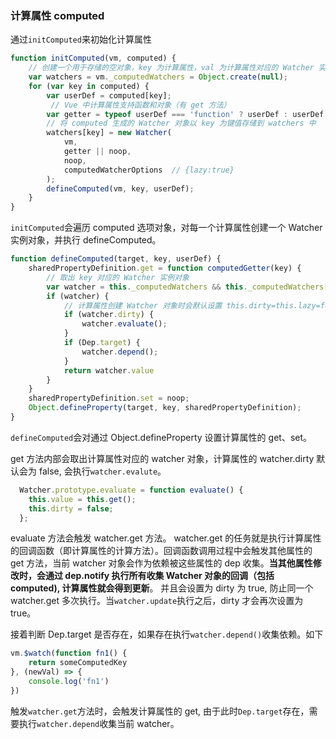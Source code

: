 ### 计算属性 computed

通过`initComputed`来初始化计算属性

```js
function initComputed(vm, computed) {
    // 创建一个用于存储的空对象，key 为计算属性，val 为计算属性对应的 Watcher 实例
    var watchers = vm._computedWatchers = Object.create(null);
    for (var key in computed) {
        var userDef = computed[key];
         // Vue 中计算属性支持函数和对象（有 get 方法）
        var getter = typeof userDef === 'function' ? userDef : userDef.get;
        // 将 computed 生成的 Watcher 对象以 key 为键值存储到 watchers 中
        watchers[key] = new Watcher(
            vm,
            getter || noop,
            noop,
            computedWatcherOptions  // {lazy:true}
        );
        defineComputed(vm, key, userDef);
    }
}
```

`initComputed`会遍历 computed 选项对象，对每一个计算属性创建一个 Watcher 实例对象，并执行 defineComputed。

```js
function defineComputed(target, key, userDef) {
    sharedPropertyDefinition.get = function computedGetter(key) {
        // 取出 key 对应的 Watcher 实例对象
        var watcher = this._computedWatchers && this._computedWatchers[key];
        if (watcher) {
            // 计算属性创建 Watcher 对象时会默认设置 this.dirty=this.lazy=false
            if (watcher.dirty) {
                watcher.evaluate();
            }
            if (Dep.target) {
                watcher.depend();
            }
            return watcher.value
        }
    }
    sharedPropertyDefinition.set = noop;
    Object.defineProperty(target, key, sharedPropertyDefinition);
}
```

`defineComputed`会对通过 Object.defineProperty 设置计算属性的 get、set。

get 方法内部会取出计算属性对应的 watcher 对象，计算属性的 watcher.dirty 默认会为 false, 会执行`watcher.evalute`。

```js
  Watcher.prototype.evaluate = function evaluate() {
    this.value = this.get();
    this.dirty = false;
  };
```

evaluate 方法会触发 watcher.get 方法。 watcher.get 的任务就是执行计算属性的回调函数（即计算属性的计算方法）。回调函数调用过程中会触发其他属性的 get 方法，当前 watcher 对象会作为依赖被这些属性的 dep 收集。**当其他属性修改时，会通过 dep.notify 执行所有收集 Watcher 对象的回调（包括 computed), 计算属性就会得到更新**。 并且会设置为 dirty 为 true, 防止同一个 watcher.get 多次执行。当`watcher.update`执行之后，dirty 才会再次设置为 true。

接着判断 Dep.target 是否存在，如果存在执行`watcher.depend()`收集依赖。如下

```js
vm.$watch(function fn1() {
    return someComputedKey
}, (newVal) => {
    console.log('fn1')
})
```

触发`watcher.get`方法时，会触发计算属性的 get, 由于此时`Dep.target`存在，需要执行`watcher.depend`收集当前 watcher。

